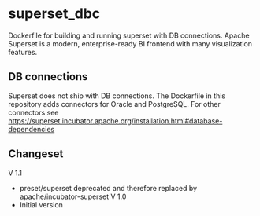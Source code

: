 # superset_dbc
Dockerfile for building and running superset with DB connections. Apache Superset is a modern, enterprise-ready BI frontend with many visualization features.

## DB connections
Superset does not ship with DB connections. The Dockerfile in this repository adds connectors for Oracle and PostgreSQL. For other connectors see
https://superset.incubator.apache.org/installation.html#database-dependencies

## Changeset
V 1.1
* preset/superset deprecated and therefore replaced by apache/incubator-superset
V 1.0
* Initial version
